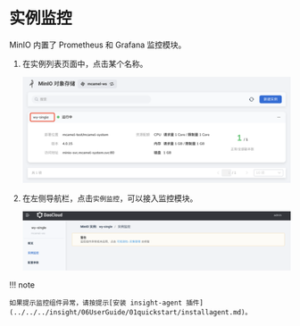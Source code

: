 # 实例监控

MinIO 内置了 Prometheus 和 Grafana 监控模块。

1. 在实例列表页面中，点击某个名称。

    ![](../images/view01.png)

2. 在左侧导航栏，点击`实例监控`，可以接入监控模块。

    ![](../images/insight01.png)

!!! note

    如果提示监控组件异常，请按提示[安装 insight-agent 插件](../../../insight/06UserGuide/01quickstart/installagent.md)。

<!-- 各项监控指标的具体含义稍后补充(@justedennnnn)。 -->
